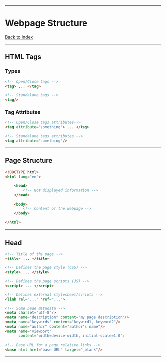 
---
# Webpage Structure

[Back to index](../index.md)

---
## HTML Tags

### Types

```HTML
<!-- Open/Close tags -->
<tag> ... </tag>

<!-- Standalone tags -->
<tag/>
```
### Tag Attributes

```Html
<!-- Open/Close tags attributes-->
<tag attribute="something"> ... </tag>

<!-- Standalone tags attributes -->
<tag attribute="something"/>
```
---
## Page Structure

```html
<!DOCTYPE html>
<html lang="en">

	<head>
		<!-- Not displayed information -->
	</head>
	
	<body>
		<!-- Content of the webpage -->
	</body>
	
</html>
```
---
## Head

```html
<!-- Title of the page -->
<title> ... </title>

<!-- Defines the page style (CSS) -->
<style> ... </style>

<!-- Defines the page scripts (JS) -->
<script> ... </script>

<!-- Defines external stylesheet/scripts -->
<link rel="..." href="...">

<!-- Some page metadata -->
<meta charset="utf-8"/>
<meta name="description" content="my page description"/>
<meta name="keywords" content="keyword1, keyword2"/>
<meta name="author" content="author's name"/>
<meta name="viewport"
	  content="width=device-width, initial-scale=1.0">
	  
<!-- Base URL for a page relative links -->
<base html href="base URL" target="_blank"/>
```
---
